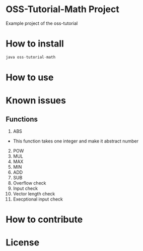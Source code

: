 # OSS-Tutorial-Math Project
Example project of the oss-tutorial

# How to install
```Java
java oss-tutorial-math
```
# How to use


# Known issues
## Functions
1. ABS
* This function takes one integer and make it abstract number
2. POW
3. MUL
4. MAX
5. MIN
6. ADD
7. SUB
8. Overflow check
9. Input check
10. Vector length check
11. Execptional input check



# How to contribute



# License
